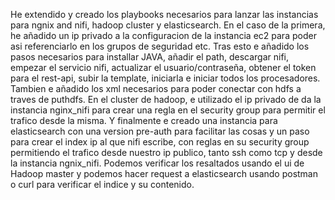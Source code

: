 He extendido y creado los playbooks necesarios para lanzar las instancias para ngnix and nifi, hadoop cluster y elasticsearch.
En el caso de la primera, he añadido un ip privado a la configuracion de la instancia ec2 para poder asi referenciarlo en los grupos de seguridad etc.
Tras esto e añadido los pasos necesarios para installar JAVA, añadir el path, descargar nifi, empezar el servicio nifi, actualizar el usuario/contraseña, obtener el token para el rest-api, subir la template, iniciarla e iniciar todos los procesadores. Tambien e añadido los xml necesarios para poder conectar con hdfs a traves de puthdfs.
En el cluster de hadoop, e utilizado el ip privado de da la instancia nginx_nifi para crear una regla en el security group para permitir el trafico desde la misma.
Y finalmente e creado una instancia para elasticsearch con una version pre-auth para facilitar las cosas y un paso para crear el index ip al que nifi escribe, con reglas en su security group permitiendo el trafico desde nuestro ip publico, tanto ssh como tcp y desde la instancia ngnix_nifi.
Podemos verificar los resaltados usando el ui de Hadoop master y podemos hacer request a elasticsearch usando postman o curl para verificar el indice y su contenido.